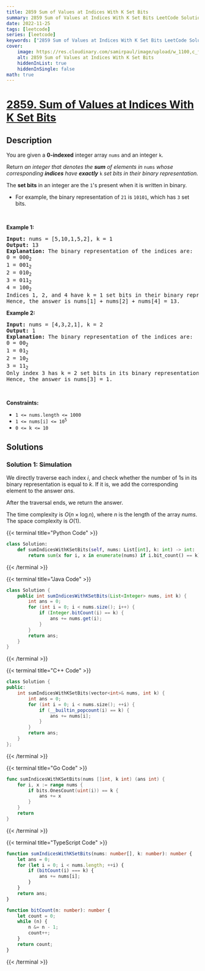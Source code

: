 ```yaml
---
title: 2859 Sum of Values at Indices With K Set Bits
summary: 2859 Sum of Values at Indices With K Set Bits LeetCode Solution Explained
date: 2022-11-25
tags: [leetcode]
series: [leetcode]
keywords: ["2859 Sum of Values at Indices With K Set Bits LeetCode Solution Explained in all languages", "2859 Sum of Values at Indices With K Set Bits", "LeetCode", "leetcode solution in Python3 C++ Java Go PHP Ruby Swift TypeScript Rust C# JavaScript C", "GeeksforGeeks", "InterviewBit", "Coding Ninjas", "HackerRank", "HackerEarth", "CodeChef", "TopCoder", "AlgoExpert", "freeCodeCamp", "Codeforces", "GitHub", "AtCoder", "Samir Paul"]
cover:
    image: https://res.cloudinary.com/samirpaul/image/upload/w_1100,c_fit,co_rgb:FFFFFF,l_text:Arial_75_bold:2859 Sum of Values at Indices With K Set Bits - Solution Explained/problem-solving.webp
    alt: 2859 Sum of Values at Indices With K Set Bits
    hiddenInList: true
    hiddenInSingle: false
math: true
---
```



# [2859. Sum of Values at Indices With K Set Bits](https://leetcode.com/problems/sum-of-values-at-indices-with-k-set-bits)


## Description

<p>You are given a <strong>0-indexed</strong> integer array <code>nums</code> and an integer <code>k</code>.</p>

<p>Return <em>an integer that denotes the <strong>sum</strong> of elements in </em><code>nums</code><em> whose corresponding <strong>indices</strong> have <strong>exactly</strong> </em><code>k</code><em> set bits in their binary representation.</em></p>

<p>The <strong>set bits</strong> in an integer are the <code>1</code>&#39;s present when it is written in binary.</p>

<ul>
	<li>For example, the binary representation of <code>21</code> is <code>10101</code>, which has <code>3</code> set bits.</li>
</ul>

<p>&nbsp;</p>
<p><strong class="example">Example 1:</strong></p>

<pre>
<strong>Input:</strong> nums = [5,10,1,5,2], k = 1
<strong>Output:</strong> 13
<strong>Explanation:</strong> The binary representation of the indices are: 
0 = 000<sub>2</sub>
1 = 001<sub>2</sub>
2 = 010<sub>2</sub>
3 = 011<sub>2</sub>
4 = 100<sub>2 
</sub>Indices 1, 2, and 4 have k = 1 set bits in their binary representation.
Hence, the answer is nums[1] + nums[2] + nums[4] = 13.</pre>

<p><strong class="example">Example 2:</strong></p>

<pre>
<strong>Input:</strong> nums = [4,3,2,1], k = 2
<strong>Output:</strong> 1
<strong>Explanation:</strong> The binary representation of the indices are:
0 = 00<sub>2</sub>
1 = 01<sub>2</sub>
2 = 10<sub>2</sub>
3 = 11<sub>2
</sub>Only index 3 has k = 2 set bits in its binary representation.
Hence, the answer is nums[3] = 1.
</pre>

<p>&nbsp;</p>
<p><strong>Constraints:</strong></p>

<ul>
	<li><code>1 &lt;= nums.length &lt;= 1000</code></li>
	<li><code>1 &lt;= nums[i] &lt;= 10<sup>5</sup></code></li>
	<li><code>0 &lt;= k &lt;= 10</code></li>
</ul>

## Solutions

### Solution 1: Simulation

We directly traverse each index $i$, and check whether the number of $1$s in its binary representation is equal to $k$. If it is, we add the corresponding element to the answer $ans$.

After the traversal ends, we return the answer.

The time complexity is $O(n \times \log n)$, where $n$ is the length of the array $nums$. The space complexity is $O(1)$.

<!-- tabs:start -->

{{< terminal title="Python Code" >}}
```python
class Solution:
    def sumIndicesWithKSetBits(self, nums: List[int], k: int) -> int:
        return sum(x for i, x in enumerate(nums) if i.bit_count() == k)
```
{{< /terminal >}}

{{< terminal title="Java Code" >}}
```java
class Solution {
    public int sumIndicesWithKSetBits(List<Integer> nums, int k) {
        int ans = 0;
        for (int i = 0; i < nums.size(); i++) {
            if (Integer.bitCount(i) == k) {
                ans += nums.get(i);
            }
        }
        return ans;
    }
}
```
{{< /terminal >}}

{{< terminal title="C++ Code" >}}
```cpp
class Solution {
public:
    int sumIndicesWithKSetBits(vector<int>& nums, int k) {
        int ans = 0;
        for (int i = 0; i < nums.size(); ++i) {
            if (__builtin_popcount(i) == k) {
                ans += nums[i];
            }
        }
        return ans;
    }
};
```
{{< /terminal >}}

{{< terminal title="Go Code" >}}
```go
func sumIndicesWithKSetBits(nums []int, k int) (ans int) {
	for i, x := range nums {
		if bits.OnesCount(uint(i)) == k {
			ans += x
		}
	}
	return
}
```
{{< /terminal >}}

{{< terminal title="TypeScript Code" >}}
```ts
function sumIndicesWithKSetBits(nums: number[], k: number): number {
    let ans = 0;
    for (let i = 0; i < nums.length; ++i) {
        if (bitCount(i) === k) {
            ans += nums[i];
        }
    }
    return ans;
}

function bitCount(n: number): number {
    let count = 0;
    while (n) {
        n &= n - 1;
        count++;
    }
    return count;
}
```
{{< /terminal >}}

<!-- tabs:end -->

<!-- end -->
